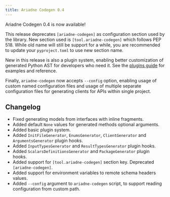 ```yaml
---
title: Ariadne Codegen 0.4
---
```


Ariadne Codegen 0.4 is now available!

This release deprecates `[ariadne-codegen]` as configuration section used by the library.  New section used is `[tool.ariadne-codegen]` which follows PEP 518. While old name will still be support for a while, you are recommended to update your `pyproject.toml` to use new section name.

New in this release is also a plugin system, enabling better customization of generated Python AST for developers who need it. See the [plugins guide](https://github.com/mirumee/ariadne-codegen/blob/main/PLUGINS.md) for examples and reference.

Finally, `ariadne-codegen` now accepts `--config` option, enabling usage of custom named configuration files and usage of multiple separate configuration files for generating clients for APIs within single project.


## Changelog

- Fixed generating models from interfaces with inline fragments.
- Added default `None` values for generated methods optional arguments.
- Added basic plugin system.
- Added `InitFileGenerator`, `EnumsGenerator`, `ClientGenerator` and `ArgumentsGenerator` plugin hooks.
- Added `InputTypesGenerator` and `ResultTypesGenerator` plugin hooks.
- Added `ScalarsDefinitionsGenerator` and `PackageGenerator` plugin hooks.
- Added support for `[tool.ariadne-codegen]` section key. Deprecated `[ariadne-codegen]`.
- Added support for environment variables to remote schema headers values.
- Added `--config` argument to `ariadne-codegen` script, to support reading configuration from custom path.